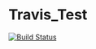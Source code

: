 # Travis_Test

[![Build Status](https://travis-ci.org/Mateusz2000/Travis_Test.svg?branch=master)](https://travis-ci.org/Mateusz2000/Travis_Test)
